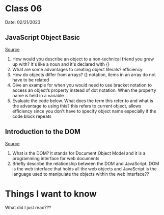 # Class 06
Date: 02/21/2023

## JavaScript Object Basic
[Source](https://canvas.instructure.com/courses/6030238/discussion_topics/16943527#submit)
1. How would you describe an object to a non-technical friend you grew up with? It's like a noun and it's declared with {}
2. What are some advantages to creating object literals? efficiency
3. How do objects differ from arrays? {} notation, items in an array do not have to be related
4. Give an example for when you would need to use bracket notation to access an object’s property instead of dot notation. When the property name is held in a variable
5. Evaluate the code below. What does the term this refer to and what is the advantage to using this? this refers to current object, allows efficiency since you don't have to specify object name especially if the code block repeats

## Introduction to the DOM
[Source](https://developer.mozilla.org/en-US/docs/Web/API/Document_Object_Model/Introduction)

1. What is the DOM? It stands for Document Object Model and it is a programming interface for web documents
2. Briefly describe the relationship between the DOM and JavaScript. DOM is the web interface that holds all the web objects and JavaScript is the language used to manipulate the objects within the web interface?? 


# Things I want to know

What did I just read???